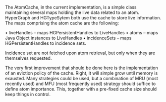 The AtomCache, in the current implementation, is  a simple class maintaining several maps holding the live data related to an atom.  HyperGraph and HGTypeSytem both use the cache to store live information. The maps comprising the atom cache are the following:

•	liveHandles – maps HGPersistentHandles to LiveHandles
•	atoms – maps Java Object instances to LiveHandles
•	incidenceSets – maps HGPersistentHandles to incidence sets.

Incidence set are not fetched upon atom retrieval, but only when they are themselves requested.

The very first improvement that should be done here is the implementation of an eviction policy of the cache. Right, it will simple grow until memory is exausted. Many strategies could be used, but a combination of MRU (most recently used) and MFU (most frequently used) strategy should suffice to define atom importance. This, together with a pre-fixed cache size should keep things in control.